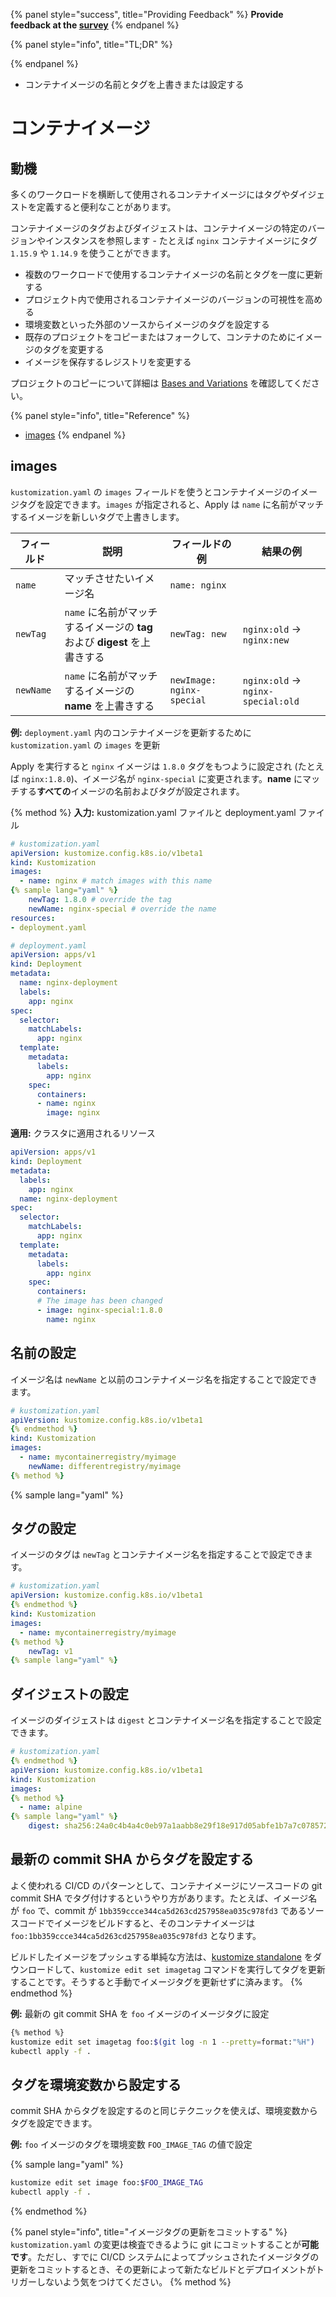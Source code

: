 {% panel style="success", title="Providing Feedback" %}
**Provide feedback at the [survey](https://www.surveymonkey.com/r/CLQBQHR)**
{% endpanel %}

{% panel style="info", title="TL;DR" %}

{% endpanel %}
- コンテナイメージの名前とタグを上書きまたは設定する

# コンテナイメージ

## 動機

多くのワークロードを横断して使用されるコンテナイメージにはタグやダイジェストを定義すると便利なことがあります。

コンテナイメージのタグおよびダイジェストは、コンテナイメージの特定のバージョンやインスタンスを参照します - たとえば `nginx` コンテナイメージにタグ `1.15.9` や `1.14.9` を使うことができます。

- 複数のワークロードで使用するコンテナイメージの名前とタグを一度に更新する
- プロジェクト内で使用されるコンテナイメージのバージョンの可視性を高める
- 環境変数といった外部のソースからイメージのタグを設定する
- 既存のプロジェクトをコピーまたはフォークして、コンテナのためにイメージのタグを変更する
- イメージを保存するレジストリを変更する

プロジェクトのコピーについて詳細は [Bases and Variations](../app_customization/bases_and_variants.md) を確認してください。

{% panel style="info", title="Reference" %}

- [images](../reference/kustomize.md#images)
{% endpanel %}

## images

`kustomization.yaml` の `images` フィールドを使うとコンテナイメージのイメージタグを設定できます。`images` が指定されると、Apply は `name` に名前がマッチするイメージを新しいタグで上書きします。

| フィールド     | 説明                                                  | フィールドの例                   | 結果の例                               |
| --------- | --------------------------------------------------- | ------------------------- | ---------------------------------- |
| `name`    | マッチさせたいイメージ名                                        | `name: nginx`             |                                    |
| `newTag`  | `name` に名前がマッチするイメージの **tag** および **digest** を上書きする | `newTag: new`             | `nginx:old` -> `nginx:new`         |
| `newName` | `name` に名前がマッチするイメージの **name** を上書きする               | `newImage: nginx-special` | `nginx:old` -> `nginx-special:old` |

**例:** `deployment.yaml` 内のコンテナイメージを更新するために `kustomization.yaml` の `images` を更新

Apply を実行すると `nginx` イメージは `1.8.0` タグをもつように設定され (たとえば `nginx:1.8.0`)、イメージ名が `nginx-special` に変更されます。**name** にマッチする**すべての**イメージの名前およびタグが設定されます。

{% method %}
**入力:** kustomization.yaml ファイルと deployment.yaml ファイル

```yaml
# kustomization.yaml
apiVersion: kustomize.config.k8s.io/v1beta1
kind: Kustomization
images:
  - name: nginx # match images with this name
{% sample lang="yaml" %}
    newTag: 1.8.0 # override the tag
    newName: nginx-special # override the name
resources:
- deployment.yaml
```

```yaml
# deployment.yaml
apiVersion: apps/v1
kind: Deployment
metadata:
  name: nginx-deployment
  labels:
    app: nginx
spec:
  selector:
    matchLabels:
      app: nginx
  template:
    metadata:
      labels:
        app: nginx
    spec:
      containers:
      - name: nginx
        image: nginx
```

**適用:** クラスタに適用されるリソース

```yaml
apiVersion: apps/v1
kind: Deployment
metadata:
  labels:
    app: nginx
  name: nginx-deployment
spec:
  selector:
    matchLabels:
      app: nginx
  template:
    metadata:
      labels:
        app: nginx
    spec:
      containers:
      # The image has been changed
      - image: nginx-special:1.8.0
        name: nginx
```

## 名前の設定

イメージ名は `newName` と以前のコンテナイメージ名を指定することで設定できます。

```yaml
# kustomization.yaml
apiVersion: kustomize.config.k8s.io/v1beta1
{% endmethod %}
kind: Kustomization
images:
  - name: mycontainerregistry/myimage
    newName: differentregistry/myimage
{% method %}
```
{% sample lang="yaml" %}

## タグの設定

イメージのタグは `newTag` とコンテナイメージ名を指定することで設定できます。

```yaml
# kustomization.yaml
apiVersion: kustomize.config.k8s.io/v1beta1
{% endmethod %}
kind: Kustomization
images:
  - name: mycontainerregistry/myimage
{% method %}
    newTag: v1
{% sample lang="yaml" %}
```

## ダイジェストの設定

イメージのダイジェストは `digest` とコンテナイメージ名を指定することで設定できます。

```yaml
# kustomization.yaml
{% endmethod %}
apiVersion: kustomize.config.k8s.io/v1beta1
kind: Kustomization
images:
{% method %}
  - name: alpine
{% sample lang="yaml" %}
    digest: sha256:24a0c4b4a4c0eb97a1aabb8e29f18e917d05abfe1b7a7c07857230879ce7d3d3
```

## 最新の commit SHA からタグを設定する

よく使われる CI/CD のパターンとして、コンテナイメージにソースコードの git commit SHA でタグ付けするというやり方があります。たとえば、イメージ名が `foo` で、commit が `1bb359ccce344ca5d263cd257958ea035c978fd3` であるソースコードでイメージをビルドすると、そのコンテナイメージは `foo:1bb359ccce344ca5d263cd257958ea035c978fd3` となります。

ビルドしたイメージをプッシュする単純な方法は、[kustomize standalone](https://github.com/kubernetes-sigs/kustomize/) をダウンロードして、`kustomize edit set imagetag` コマンドを実行してタグを更新することです。そうすると手動でイメージタグを更新せずに済みます。
{% endmethod %}

**例:** 最新の git commit SHA を `foo` イメージのイメージタグに設定

```bash
{% method %}
kustomize edit set imagetag foo:$(git log -n 1 --pretty=format:"%H")
kubectl apply -f .
```

## タグを環境変数から設定する

commit SHA からタグを設定するのと同じテクニックを使えば、環境変数からタグを設定できます。

**例:** `foo` イメージのタグを環境変数 `FOO_IMAGE_TAG` の値で設定

{% sample lang="yaml" %}
```bash
kustomize edit set image foo:$FOO_IMAGE_TAG
kubectl apply -f .
```
{% endmethod %}

{% panel style="info", title="イメージタグの更新をコミットする" %}
`kustomization.yaml` の変更は検査できるように git にコミットすることが**可能です**。ただし、すでに CI/CD システムによってプッシュされたイメージタグの更新をコミットするとき、その更新によって新たなビルドとデプロイメントがトリガーしないよう気をつけてください。
{% method %}
